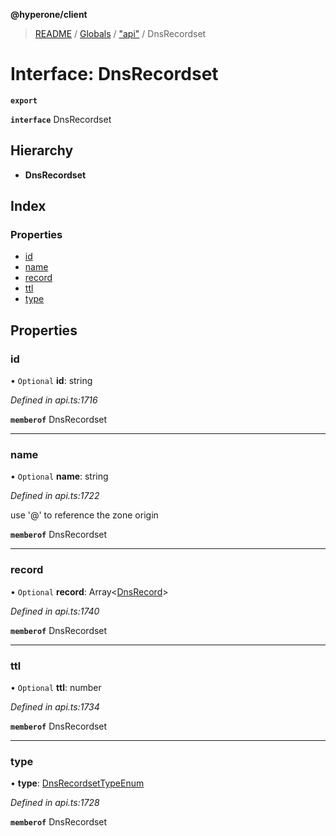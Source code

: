 **@hyperone/client**

> [README](../README.md) / [Globals](../globals.md) / ["api"](../modules/_api_.md) / DnsRecordset

# Interface: DnsRecordset

**`export`** 

**`interface`** DnsRecordset

## Hierarchy

* **DnsRecordset**

## Index

### Properties

* [id](_api_.dnsrecordset.md#id)
* [name](_api_.dnsrecordset.md#name)
* [record](_api_.dnsrecordset.md#record)
* [ttl](_api_.dnsrecordset.md#ttl)
* [type](_api_.dnsrecordset.md#type)

## Properties

### id

• `Optional` **id**: string

*Defined in api.ts:1716*

**`memberof`** DnsRecordset

___

### name

• `Optional` **name**: string

*Defined in api.ts:1722*

use \'@\' to reference the zone origin

**`memberof`** DnsRecordset

___

### record

• `Optional` **record**: Array\<[DnsRecord](_api_.dnsrecord.md)>

*Defined in api.ts:1740*

**`memberof`** DnsRecordset

___

### ttl

• `Optional` **ttl**: number

*Defined in api.ts:1734*

**`memberof`** DnsRecordset

___

### type

•  **type**: [DnsRecordsetTypeEnum](../enums/_api_.dnsrecordsettypeenum.md)

*Defined in api.ts:1728*

**`memberof`** DnsRecordset
